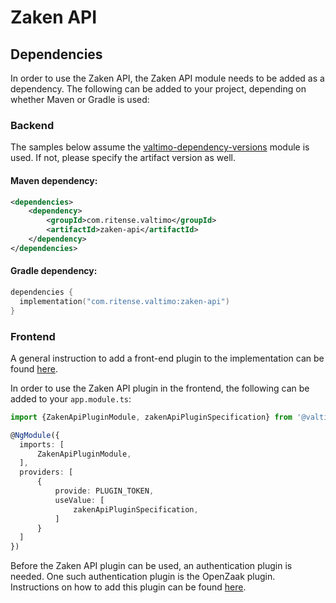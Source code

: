 # Zaken API

## Dependencies

In order to use the Zaken API, the Zaken API module needs to be added as a dependency. The following can be added to your project, depending on whether Maven or Gradle is used:

### Backend

The samples below assume the [valtimo-dependency-versions](../core/valtimo-dependency-versions.md) module is used. If not, please specify the artifact version as well.

#### Maven dependency:

```xml
<dependencies>
    <dependency>
        <groupId>com.ritense.valtimo</groupId>
        <artifactId>zaken-api</artifactId>
    </dependency>
</dependencies>
```

#### Gradle dependency:

```kotlin
dependencies {
  implementation("com.ritense.valtimo:zaken-api")
}
```

### Frontend

A general instruction to add a front-end plugin to the implementation can be found [here](../core/plugin.md#adding-a-front-end-plugin-to-the-implementation).

In order to use the Zaken API plugin in the frontend, the following can be added to your `app.module.ts`:

```typescript
import {ZakenApiPluginModule, zakenApiPluginSpecification} from '@valtimo/plugin';

@NgModule({
  imports: [
      ZakenApiPluginModule,
  ],
  providers: [
      {
          provide: PLUGIN_TOKEN,
          useValue: [
              zakenApiPluginSpecification,
          ]
      }
  ]
})
```

Before the Zaken API plugin can be used, an authentication plugin is needed. One such authentication plugin is the OpenZaak plugin. Instructions on how to add this plugin can be found [here](broken-reference).
